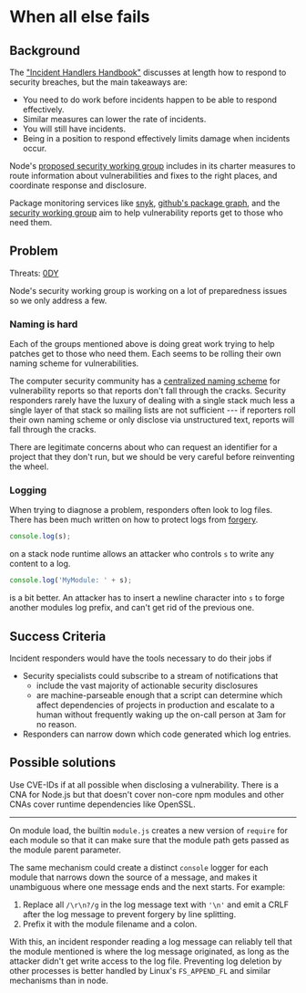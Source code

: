 # When all else fails

## Background

The ["Incident Handlers Handbook"][SANS] discusses at length how to
respond to security breaches, but the main takeaways are:

*  You need to do work before incidents happen to be able to
   respond effectively.
*  Similar measures can lower the rate of incidents.
*  You will still have incidents.
*  Being in a position to respond effectively limits damage when
   incidents occur.

Node's [proposed security working group][security-wg] includes in its
charter measures to route information about vulnerabilities and fixes
to the right places, and coordinate response and disclosure.

Package monitoring services like [snyk][],
[github's package graph][github graph], and the
[security working group][nodejs-sec] aim to help vulnerability reports
get to those who need them.


## Problem

Threats: [0DY][]

Node's security working group is working on a lot of preparedness
issues so we only address a few.

### Naming is hard

Each of the groups mentioned above is doing great work trying to help
patches get to those who need them.  Each seems to be rolling their own
naming scheme for vulnerabilities.

The computer security community has a [centralized naming scheme][CVE-IDs]
for vulnerability reports so that reports don't fall through the
cracks.  Security responders rarely have the luxury of dealing with a
single stack much less a single layer of that stack so mailing lists
are not sufficient --- if reporters roll their own naming scheme or
only disclose via unstructured text, reports will fall through the
cracks.

There are legitimate concerns about who can request an identifier for a
project that they don't run, but we should be very careful before
reinventing the wheel.

### Logging

When trying to diagnose a problem, responders often look to log files.
There has been much written on how to protect logs from
[forgery][log injection].

```js
console.log(s);
```

on a stack node runtime allows an attacker who controls `s` to write
any content to a log.

```js
console.log('MyModule: ' + s);
```

is a bit better.  An attacker has to insert a newline character into
`s` to forge another modules log prefix, and can't get rid of the
previous one.


## Success Criteria

Incident responders would have the tools necessary to do their jobs if

*  Security specialists could subscribe to a stream of notifications that
   *  include the vast majority of actionable security disclosures
   *  are machine-parseable enough that a script can determine which
      affect dependencies of projects in production and escalate to a
      human without frequently waking up the on-call person at 3am for
      no reason.
*  Responders can narrow down which code generated which log entries.


## Possible solutions

Use CVE-IDs if at all possible when disclosing a vulnerability.
There is a CNA for Node.js but that doesn't cover non-core npm modules
and other CNAs cover runtime dependencies like OpenSSL.

----

On module load, the builtin `module.js` creates a new version of
`require` for each module so that it can make sure that the module path
gets passed as the module parent parameter.

The same mechanism could create a distinct `console` logger for each
module that narrows down the source of a message, and makes it
unambiguous where one message ends and the next starts.  For example:

1. Replace all `/\r\n?/g` in the log message text with `'\n'`
   and emit a CRLF after the log message to prevent forgery by
   line splitting.
2. Prefix it with the module filename and a colon.

With this, an incident responder reading a log message can reliably
tell that the module mentioned is where the log message originated, as
long as the attacker didn't get write access to the log file.
Preventing log deletion by other processes is better handled by
Linux's `FS_APPEND_FL` and similar mechanisms than in node.


[snyk]: https://snyk.io/vuln?packageManager=npm
[github graph]: https://github.com/blog/2447-a-more-connected-universe
[nodejs-sec]: https://groups.google.com/group/nodejs-sec
[CVE-IDs]: https://en.wikipedia.org/wiki/Common_Vulnerabilities_and_Exposures#CVE_identifiers
[log injection]: https://www.owasp.org/index.php/Log_Injection
[0DY]: ../chapter-1/threats.md
[SANS]: https://www.sans.org/reading-room/whitepapers/incident/incident-handlers-handbook-33901
[security-wg]: https://github.com/nodejs/security-wg
